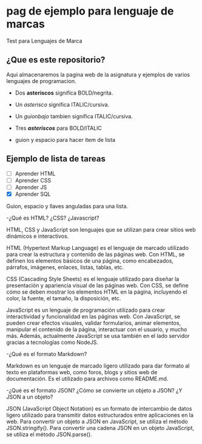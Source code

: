 # pag de ejemplo para lenguaje de marcas

Test para Lenguajes de Marca

## ¿Que es este repositorio?

Aqui almacenaremos la pagina web de la asignatura y ejemplos de varios lenguajes de programacion.

- Dos **asteriscos** significa BOLD/negrita.


- Un *asterisco* significa ITALIC/cursiva.


- Un _guionbajo_ tambien significa ITALIC/cursiva.


- Tres ***asteriscos*** para BOLD/ITALIC


- guion y espacio para hacer item de lista
 
 
 ## Ejemplo de lista de tareas
 
 - [ ] Aprender HTML
 - [ ] Aprender CSS
 - [ ] Aprender JS
 - [x] Aprender SQL
 
 Guion, espacio y llaves anguladas para una lista.

 -¿Qué es HTML? ¿CSS? ¿Javascript?

HTML, CSS y JavaScript son lenguajes que se utilizan para crear sitios web dinámicos e interactivos.

HTML (Hypertext Markup Language) es el lenguaje de marcado utilizado para crear la estructura y contenido de las páginas web. Con HTML, se definen los elementos básicos de una página, como encabezados, párrafos, imágenes, enlaces, listas, tablas, etc.

CSS (Cascading Style Sheets) es el lenguaje utilizado para diseñar la presentación y apariencia visual de las páginas web. Con CSS, se define cómo se deben mostrar los elementos HTML en la página, incluyendo el color, la fuente, el tamaño, la disposición, etc.

JavaScript es un lenguaje de programación utilizado para crear interactividad y funcionalidad en las páginas web. Con JavaScript, se pueden crear efectos visuales, validar formularios, animar elementos, manipular el contenido de la página, interactuar con el usuario, y mucho más. Además, actualmente JavaScript se usa también en el lado servidor gracias a tecnologías como NodeJS.

-¿Qué es el formato Markdown?

Markdown es un lenguaje de marcado ligero utilizado para dar formato al texto en plataformas web, como foros, blogs y sitios web de documentación. Es el utilizado para archivos como README.md.

-¿Qué es el formato JSON? ¿Cómo se convierte un objeto a JSON? ¿Y JSON a un objeto?

JSON (JavaScript Object Notation) es un formato de intercambio de datos ligero utilizado para transmitir datos estructurados entre aplicaciones en la web. Para convertir un objeto a JSON en JavaScript, se utiliza el método JSON.stringify(). Para convertir una cadena JSON en un objeto JavaScript, se utiliza el método JSON.parse().